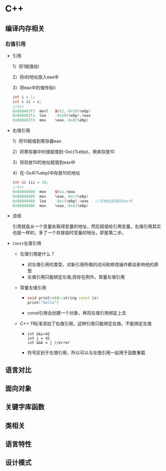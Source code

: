 # C++

## 编译内存相关

### 右值引用

- 引用

  1）将1赋值给i

  2）将i的地址放入eax中

  3）将eax中的值传给ii

  ```c++
  int i = 1;
  int & ii = i;
  //ass
  0x080483f3  movl   $0x1,-0x10(%ebp)   
  0x080483fa  lea    -0x10(%ebp),%eax   
  0x080483fd  mov    %eax,-0x8(%ebp)    
  ```

- 右值引用

  1）将10赋值到寄存器eax

  2）将寄存器中的值赋值到-0xc(%ebp)，用来存放10

  3）将存放10的地址赋值到eax中

  4）在-0x4(%ebp)中存放10的地址

  ```C++
  int && iii = 10;
  //ass
  0x08048400  mov    $0xa,%eax
  0x08048405  mov    %eax,-0xc(%ebp)
  0x08048408  lea    -0xc(%ebp),%eax   //将地址赋值到eax中
  0x0804840b  mov    %eax,-0x4(%ebp)
  ```

- 总结

  引用就是从一个变量处取得变量的地址，然后赋值给引用变量。右值引用其实也是一样的，多了一个存放临时变量的地址，即是第二步。

- `Const`左值引用

  - 左值引用是什么？

    - 对左值引用的类型，对新引用所做的访问和修改操作都会影响他的原型
    - 左值引用只能绑定左值,但存在例外，常量左值引用

  - 常量左值引用

    - ```c++
      void print(std::string const &s)
      print("hello")
      ```

    - const引用会创建一个对象，再将左值引用绑定上去

  - C++ 11标准添加了右值引用，这种引用只能绑定右值，不能绑定左值

    - ```
      int &&i=42
      int j = 42
      int &&k = j //error
      ```

    - 符号区别于左值引用，所以可以与左值引用一起用于函数重载



## 语言对比

## 面向对象

## 关键字库函数

## 类相关

## 语言特性

## 设计模式

